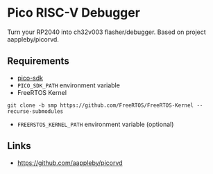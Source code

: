 # Pico RISC-V Debugger
Turn your RP2040 into ch32v003 flasher/debugger. Based on project aappleby/picorvd.

## Requirements

* [pico-sdk](https://github.com/raspberrypi/pico-sdk)
* `PICO_SDK_PATH` environment variable
* FreeRTOS Kernel
```shell
git clone -b smp https://github.com/FreeRTOS/FreeRTOS-Kernel --recurse-submodules
```
* `FREERSTOS_KERNEL_PATH` environment variable (optional)


## Links
* https://github.com/aappleby/picorvd
